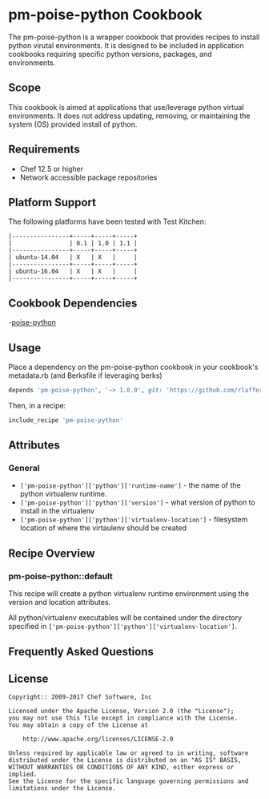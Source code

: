 # pm-poise-python Cookbook

The pm-poise-python is a wrapper cookbook that provides recipes to install python virutal environments. It is designed to be included in application cookbooks requiring specific python versions, packages, and environments.

## Scope

This cookbook is aimed at applications that use/leverage python virtual environments. It does not address updating, removing, or maintaining the system (OS) provided install of python.

## Requirements

- Chef 12.5 or higher
- Network accessible package repositories

## Platform Support

The following platforms have been tested with Test Kitchen:

```
|----------------+-----+-----+-----+
|                | 0.1 | 1.0 | 1.1 |
|----------------+-----+-----+-----+
| ubuntu-14.04   | X   | X   |     |
|----------------+-----+-----+-----+
| ubuntu-16.04   | X   | X   |     |
|----------------+-----+-----+-----+
```

## Cookbook Dependencies

-[poise-python](https://supermarket.chef.io/cookbooks/poise-python)

## Usage

Place a dependency on the pm-poise-python cookbook in your cookbook's metadata.rb (and Berksfile if leveraging berks)

```ruby
depends 'pm-poise-python', '~> 1.0.0', git: 'https://github.com/rlafferty/pm-poise-python.git'
```

Then, in a recipe:

```ruby
include_recipe 'pm-poise-python'
```

## Attributes

### General

- `['pm-poise-python']['python']['runtime-name']` - the name of the python virtualenv runtime.
- `['pm-poise-python']['python']['version']` - what version of python to install in the virtualenv
- `['pm-poise-python']['python']['virtualenv-location']` - filesystem location of where the virtaulenv should be created

## Recipe Overview

### pm-poise-python::default

This recipe will create a python virtualenv runtime environment using the version and location attributes.

All python/virtualenv executables will be contained under the directory specified in `['pm-poise-python']['python']['virtualenv-location']`.


## Frequently Asked Questions


## License

```text
Copyright:: 2009-2017 Chef Software, Inc

Licensed under the Apache License, Version 2.0 (the "License");
you may not use this file except in compliance with the License.
You may obtain a copy of the License at

    http://www.apache.org/licenses/LICENSE-2.0

Unless required by applicable law or agreed to in writing, software
distributed under the License is distributed on an "AS IS" BASIS,
WITHOUT WARRANTIES OR CONDITIONS OF ANY KIND, either express or implied.
See the License for the specific language governing permissions and
limitations under the License.
```
